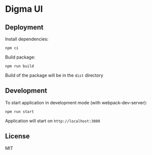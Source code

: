 # Digma UI

## Deployment

Install dependencies:

```shell
npm ci
```

Build package:

```shell
npm run build
```

Build of the package will be in the `dist` directory

## Development

To start application in development mode (with webpack-dev-server):

```shell
npm run start
```

Application will start on `http://localhost:3000`

## License

MIT
